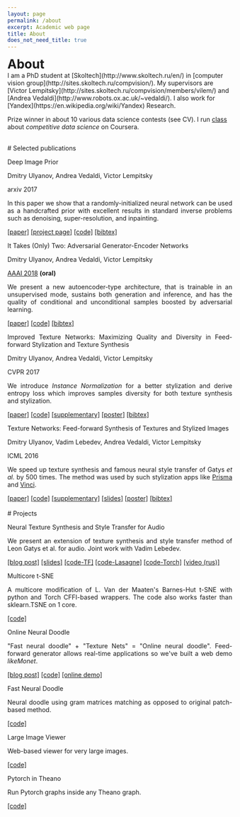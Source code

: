 ```yaml
---
layout: page
permalink: /about
excerpt: Academic web page
title: About
does_not_need_title: true
---
```

<h1 style="margin:0px">About</h1>
I am a PhD student at [Skoltech](http://www.skoltech.ru/en/) in [computer vision group](http://sites.skoltech.ru/compvision/). My supervisors are [Victor Lempitsky](http://sites.skoltech.ru/compvision/members/vilem/) and [Andrea Vedaldi](http://www.robots.ox.ac.uk/~vedaldi/). I also work for [Yandex](https://en.wikipedia.org/wiki/Yandex) Research.

Prize winner in about 10 various data science contests (see CV). I run [class](https://www.coursera.org/learn/competitive-data-science) about *competitive data science* on Coursera.

<br/>
<center>
    <a href="https://docs.google.com/document/d/1eRQ41fevLl9o95lJbF19ldk5SzooeX1jp-Bxx8gA9m0/edit?usp=sharing">
        <i class="svg-icon cv"></i>
    </a>
    <a href="https://www.twitter.com/{{ site.footer-links.twitter }}">
        <i class="svg-icon twitter"></i>
    </a>
    <a href="https://github.com/{{ site.footer-links.github }}">
        <i class="svg-icon github"></i>
    </a>
    <a href="https://www.linkedin.com/in/{{ site.footer-links.linkedin }}">
        <i class="svg-icon linkedin"></i>
    </a>
</center>
# Selected publications
<!-- <> -->
<div class="row publications">
    <div class="col-sm-5 vcenter marginbottom">
    	<img class="img-responsive pub-image" src="https://raw.githubusercontent.com/DmitryUlyanov/deep-image-prior/master/data/teaser_compiled.png" alt=""/>
    </div>
    <div class="col-sm-7 vcenter" style="margin-right: -4px; text-align: justify;">
		<p class="title">Deep Image Prior</p>
		<p class="authors">Dmitry Ulyanov, Andrea Vedaldi, Victor Lempitsky</p>
		<p class="conf">arxiv 2017</p>
		<p class="description">
			In this paper we show that a randomly-initialized neural network can be used as a handcrafted prior with excellent results in standard inverse problems such as denoising, super-resolution, and inpainting.
		</p>
		<a href="https://sites.skoltech.ru/app/data/uploads/sites/25/2017/12/deep_image_prior.pdf">[paper]</a>
		<a href="https://dmitryulyanov.github.io/deep_image_prior">[project page]</a>
		<a href="https://github.com/DmitryUlyanov/deep-image-prior">[code]</a>
        <a href="http://dblp.uni-trier.de/rec/bibtex/journals/corr/abs-1711-10925">[bibtex]</a>
	</div>
</div>
<div class="row publications border">
    <div class="col col-sm-5 vcenter marginbottom">
        <img class="img-responsive pub-image" src="/assets/about/age22.png" alt=""/>
    </div>
    <div class="col col-sm-7 vcenter" style="margin-right: -4px; text-align: justify;">
        <p class="title">It Takes (Only) Two: Adversarial Generator-Encoder Networks</p>
        <p class="authors">Dmitry Ulyanov, Andrea Vedaldi, Victor Lempitsky</p>
        <p class="conf1"><u>AAAI 2018</u> <b>(oral)</b></p>
        <p class="description">
        We present a new autoencoder-type architecture, that is trainable in an unsupervised mode, sustains both generation and inference, and has the quality of conditional and  unconditional samples boosted by adversarial learning.</p>
        <a href="http://sites.skoltech.ru/app/data/uploads/sites/25/2017/06/AGE.pdf">[paper]</a>
        <a href="https://github.com/DmitryUlyanov/AGE">[code]</a>
        <a href="http://dblp.uni-trier.de/rec/bibtex/journals/corr/UlyanovVL17a">[bibtex]</a>
    </div>
</div>
<a name="texture_nets_v2"></a>
<div class="row publications border" >
    <div class="col col-sm-5 vcenter marginbottom">
        <img class="img-responsive pub-image" src="/assets/about/karya.png" alt=""/>
    </div>
    <div class="col col-sm-7 vcenter" style="margin-right: -4px; text-align: justify;" >
        <p class="title">Improved Texture Networks: Maximizing Quality and Diversity in Feed-forward Stylization and Texture Synthesis</p>
        <p class="authors">Dmitry Ulyanov, Andrea Vedaldi, Victor Lempitsky</p>
        <p class="conf">CVPR 2017</p>
        <p class="description">
        We introduce <i>Instance Normalization</i> for a better stylization and derive entropy loss which improves samples diversity for both texture synthesis and stylization.
        </p>
        <a href="http://sites.skoltech.ru/app/data/uploads/sites/25/2017/01/texture_nets_v2.pdf">[paper]</a>
        <a href="https://github.com/DmitryUlyanov/texture_nets">[code]</a>
        <a href="http://sites.skoltech.ru/app/data/uploads/sites/25/2017/01/texture_nets_v2_sup.pdf">[supplementary]</a>
        <a href="https://drive.google.com/file/d/0B_-hq6gL70bUYWZaYV96elp3dzQ/view?usp=sharing">[poster]</a>
        <a href="http://dblp.uni-trier.de/rec/bibtex1/conf/cvpr/UlyanovVL17">[bibtex]</a>   
    </div>
</div> 
<div class="row publications border">
    <div class="col col-sm-5 vcenter marginbottom">
        <img class="img-responsive pub-image" src="/assets/about/texture_nets_img.png" alt=""/>
    </div>
    <div class="col col-sm-7 vcenter" style="margin-right: -4px; text-align: justify;">
        <p class="title">Texture Networks: Feed-forward Synthesis of Textures and Stylized Images</p>
        <p class="authors">Dmitry Ulyanov, Vadim Lebedev, Andrea Vedaldi, Victor Lempitsky</p>
        <p class="conf">ICML 2016</p>
                        <p class="description">
        We speed up texture synthesis and famous neural style transfer of Gatys <i>et al.</i> by 500 times. The method was used by such stylization apps like <a href="http://prisma-ai.com/">Prisma</a> and <a href="http://vinci.camera/">Vinci</a>.
        </p>
        <a href="http://jmlr.org/proceedings/papers/v48/ulyanov16.pdf">[paper]</a>
        <a href="https://github.com/DmitryUlyanov/texture_nets">[code]</a>
        <a href="http://jmlr.org/proceedings/papers/v48/ulyanov16-supp.pdf">[supplementary]</a>
        <a href="https://drive.google.com/file/d/0B_-hq6gL70bUdDBCUHVJWVlWWjQ/view?usp=sharing">[slides]</a>
        <a href="https://drive.google.com/file/d/0B_-hq6gL70bURnZFcnRNemppWW8/view?usp=sharing">[poster]</a>
        <a href="http://dblp.uni-trier.de/rec/bibtex0/conf/icml/UlyanovLVL16">[bibtex]</a>
    </div> 
</div>


<br/>
# Projects
<!-- < -->
<!-- <div id="projects"> -->
<div class="row projects">                       
    <div class="col col-sm-3 vcenter imgcol marginbottom">
        <img class="img-responsive proj-img" src="/assets/about/spectr.jpg" alt=""/>
    </div>
    <div class="col col-sm-9 vcenter" style="margin-right: -4px; text-align: justify;">
        <p class="title">Neural Texture Synthesis and Style Transfer for Audio</p>
        <p class="description">
        We present an extension of texture synthesis and style transfer method of Leon Gatys et al. for audio. Joint work with Vadim Lebedev.
        </p>
        <a href="https://dmitryulyanov.github.io/audio-texture-synthesis-and-style-transfer/">[blog post]</a>
        <a href="http://sites.skoltech.ru/app/data/uploads/sites/25/2017/09/Audio_style_transfer.pdf">[slides]</a>
        <a href="https://github.com/DmitryUlyanov/neural-style-audio-tf">[code-TF]</a>
        <a href="https://github.com/vadim-v-lebedev/audio_style_tranfer">[code-Lasagne]</a>
        <a href="https://github.com/DmitryUlyanov/neural-style-audio-torch">[code-Torch]</a>           
        <a href="https://www.youtube.com/watch?v=HgTcKi8-qcM">[video (rus)]</a>
    </div>
</div>
<div class="row projects border">                       
    <div class="col col-sm-3 vcenter imgcol marginbottom">
        <img class="img-responsive proj-img" src="/assets/about/multicore-tsne.png" alt=""/>
    </div>
    <div class="col col-sm-9 vcenter" style="margin-right: -4px; text-align: justify;">
        <p class="title">Multicore t-SNE</p>
        <p class="description">
        A multicore modification of L. Van der Maaten's Barnes-Hut t-SNE with python and Torch CFFI-based wrappers. The code also works faster than sklearn.TSNE on 1 core.
        </p>
        <a href="https://github.com/DmitryUlyanov/Multicore-TSNE">[code]</a>
    </div>
</div>
<div class="row projects border">                       
    <div class="col col-sm-3 vcenter imgcol">
        <img class="img-responsive proj-img" src="/assets/about/online-doodle.png" alt=""/>
    </div>
    <div class="col col-sm-9 vcenter" style="margin-right: -4px; text-align: justify;">
        <p class="title">Online Neural Doodle</p>
        <p class="description">
        "Fast neural doodle" + "Texture Nets" = "Online neural doodle". Feed-forward generator allows real-time applications so we've built a web demo <i>likeMonet</i>.
        </p>
        <a href="https://dmitryulyanov.github.io/feed-forward-neural-doodle/">[blog post]</a>
        <a href="https://github.com/DmitryUlyanov/online-neural-doodle">[code]</a>
        <a href="https://likemo.net/">[online demo]</a>
    </div>
</div>
<div class="row projects border">                       
    <div class="col col-sm-3 vcenter imgcol">
        <img class="img-responsive proj-img" src="/assets/about/fast-doodle.png" alt="">
    </div>
    <div class="col col-sm-9 vcenter" style="margin-right: -4px; text-align: justify;">
        <p class="title">Fast Neural Doodle</p>
        <p class="description">
        Neural doodle using gram matrices matching as opposed to original patch-based method.
        </p>
        <a href="https://github.com/DmitryUlyanov/fast-neural-doodle">[code]</a>
    </div>
</div>
<div class="row projects border">                       
    <div class="col col-sm-3 vcenter imgcol">
        <img class="img-responsive proj-img" src="/assets/about/large-image-viewer.png" alt=""/>
    </div>
    <div class="col col-sm-9 vcenter" style="margin-right: -4px; text-align: justify;">
        <p class="title">Large Image Viewer</p>
        <p class="description">
        Web-based viewer for very large images.
        </p>
        <a href="https://github.com/DmitryUlyanov/large-image-viewer">[code]</a>
    </div>
</div>
<div class="row projects border">                       
    <div class="col col-sm-3 vcenter imgcol">
        <img class="img-responsive proj-img" src="/assets/about/pytorch_in_theano.png" alt=""/>
    </div>
    <div class="col col-sm-9 vcenter" style="margin-right: -4px; text-align: justify;">
        <p class="title">Pytorch in Theano</p>
        <p class="description">
        Run Pytorch graphs inside any Theano graph.
        </p>
        <a href="https://github.com/DmitryUlyanov/pytorch-in-theano">[code]</a>
    </div>
</div>
<!-- </div> -->

